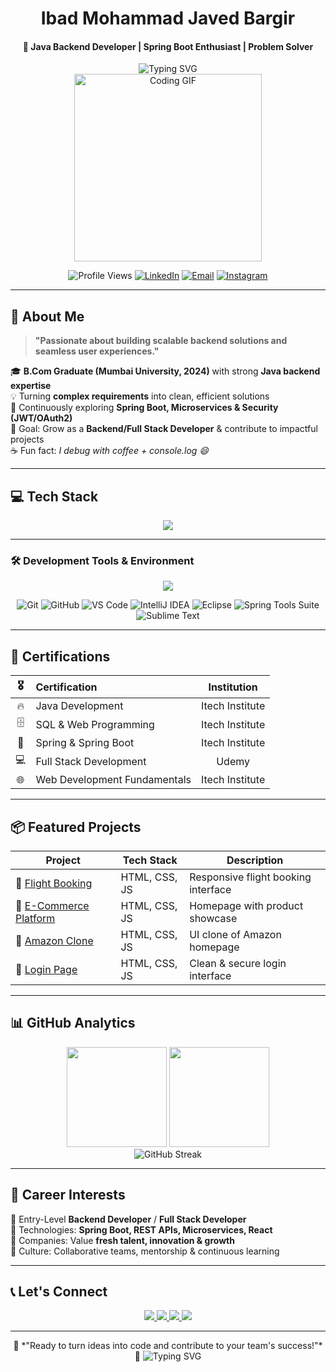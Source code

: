 
<div align="center">

#  Ibad Mohammad Javed Bargir 

#### 🌱 Java Backend Developer | Spring Boot Enthusiast | Problem Solver  

<img src="https://readme-typing-svg.herokuapp.com?font=Fira+Code&size=30&duration=3000&pause=1000&color=00D9FF&center=true&vCenter=true&random=false&width=600&height=100&lines=Java+Backend+Developer+%F0%9F%9A%80;Full+Stack+Enthusiast+%F0%9F%92%BB;Spring+Boot+Specialist+%E2%9C%A8;Always+Ready+to+Code+%F0%9F%94%A5" alt="Typing SVG" />

<div align="center">

  

<img src="https://media.giphy.com/media/qgQUggAC3Pfv687qPC/giphy.gif" height="300" alt="Coding GIF" />  



</div>

![Profile Views](https://komarev.com/ghpvc/?username=ibadbargir&color=brightgreen&style=for-the-badge)
[![LinkedIn](https://img.shields.io/badge/LinkedIn-Connect-0077B5?style=for-the-badge&logo=linkedin&logoColor=white)](https://www.linkedin.com/in/ibad-mohammad-javed-bargir-5b48742b0/)
[![Email](https://img.shields.io/badge/Email-Contact-D14836?style=for-the-badge&logo=gmail&logoColor=white)](mailto:ibad72086@gmail.com)
[![Instagram](https://img.shields.io/badge/Instagram-Follow-E4405F?style=for-the-badge&logo=instagram&logoColor=white)](https://instagram.com/ibadbargir)

</div>

---

## 🚀 About Me  

> **"Passionate about building scalable backend solutions and seamless user experiences."**

🎓 **B.Com Graduate (Mumbai University, 2024)** with strong **Java backend expertise**  
💡 Turning **complex requirements** into clean, efficient solutions  
🌱 Continuously exploring **Spring Boot, Microservices & Security (JWT/OAuth2)**  
🎯 Goal: Grow as a **Backend/Full Stack Developer** & contribute to impactful projects  
☕ Fun fact: *I debug with coffee + console.log 😄*  

---

## 💻 Tech Stack

<div align="center">
  <!-- Main tech / libraries -->
  <img src="https://skillicons.dev/icons?i=java,spring,hibernate,mysql,html,css,js,postman,bootstrap" />
</div>

---



</div>


### **🛠️ Development Tools & Environment**

<div align="center">

<img src="https://skillicons.dev/icons?i=git,github,vscode,idea,postman,eclipse" />


![Git](https://img.shields.io/badge/Git-F05032?style=for-the-badge&logo=git&logoColor=white)
![GitHub](https://img.shields.io/badge/GitHub-181717?style=for-the-badge&logo=github&logoColor=white)
![VS Code](https://img.shields.io/badge/VS%20Code-0078D4?style=for-the-badge&logo=visualstudiocode&logoColor=white)
![IntelliJ IDEA](https://img.shields.io/badge/IntelliJ%20IDEA-000000?style=for-the-badge&logo=intellijidea&logoColor=white)
![Eclipse](https://img.shields.io/badge/Eclipse-2C2255?style=for-the-badge&logo=eclipse&logoColor=white)
![Spring Tools Suite](https://img.shields.io/badge/STS-6DB33F?style=for-the-badge&logo=spring&logoColor=white)
![Sublime Text](https://img.shields.io/badge/Sublime%20Text-FF9800?style=for-the-badge&logo=sublimetext&logoColor=white)

</div>


---

## 💼 Certifications  

| 🎖️ | Certification | Institution |
|:---:|:---|:---:|
| 🔥 | Java Development | Itech Institute |
| 🗄️ | SQL & Web Programming | Itech Institute |
| 🚀 | Spring & Spring Boot | Itech Institute |
| 💻 | Full Stack Development | Udemy |
| 🌐 | Web Development Fundamentals | Itech Institute |

---

## 📦 Featured Projects  

| Project | Tech Stack | Description |
|---------|------------|-------------|
| 🛫 [Flight Booking](https://ibadbargir.github.io/Flight-Booking-Home-Page/) | HTML, CSS, JS | Responsive flight booking interface |
| 🛒 [E-Commerce Platform](https://ibadbargir.github.io/Ecommerce-home-page/) | HTML, CSS, JS | Homepage with product showcase |
| 🏪 [Amazon Clone](https://ibadbargir.github.io/Amazon-clone/) | HTML, CSS, JS | UI clone of Amazon homepage |
| 🔐 [Login Page](https://ibadbargir.github.io/login-page/) | HTML, CSS, JS | Clean & secure login interface |

---

## 📊 GitHub Analytics  

<div align="center">

<img height="160em" src="https://github-readme-stats.vercel.app/api?username=ibadbargir&show_icons=true&theme=tokyonight&count_private=true"/>
<img height="160em" src="https://github-readme-stats.vercel.app/api/top-langs/?username=ibadbargir&layout=compact&theme=tokyonight"/>

<div align="center">

<img src="https://streak-stats.demolab.com?user=ibadbargir&theme=tokyonight" alt="GitHub Streak"/>

</div>



</div>

---

## 🎯 Career Interests  

💼 Entry-Level **Backend Developer** / **Full Stack Developer**  
🌟 Technologies: **Spring Boot, REST APIs, Microservices, React**  
🚀 Companies: Value **fresh talent, innovation & growth**  
🤝 Culture: Collaborative teams, mentorship & continuous learning  

---

## 📞 Let's Connect  

<div align="center">

<a href="https://linkedin.com/in/ibadbargir" target="_blank">
<img src="https://img.shields.io/badge/LinkedIn-0A66C2?style=for-the-badge&logo=linkedin&logoColor=white"/>
</a>
<a href="mailto:ibad72086@gmail.com" target="_blank">
<img src="https://img.shields.io/badge/Gmail-EA4335?style=for-the-badge&logo=gmail&logoColor=white"/>
</a>
<a href="https://instagram.com/ibadbargir" target="_blank">
<img src="https://img.shields.io/badge/Instagram-E4405F?style=for-the-badge&logo=instagram&logoColor=white"/>
</a>
<a href="https://wa.me/919876543210" target="_blank">
<img src="https://img.shields.io/badge/WhatsApp-25D366?style=for-the-badge&logo=whatsapp&logoColor=white"/>
</a>

</div>

---

<div align="center">  
🌟 *"Ready to turn ideas into code and contribute to your team's success!"* 🌟  

<img src="https://readme-typing-svg.herokuapp.com?font=Fira+Code&size=20&duration=3000&pause=1000&color=F75C7E&center=true&vCenter=true&random=false&width=435&lines=Thanks+for+visiting!+%F0%9F%98%84;Let%27s+build+something+awesome!+%F0%9F%9A%80;Happy+Coding!+%F0%9F%92%BB" alt="Typing SVG" />  
</div>
